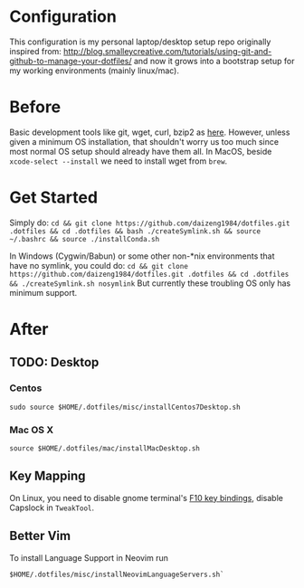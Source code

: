 # Configuration
This configuration is my personal laptop/desktop setup repo originally inspired from: http://blog.smalleycreative.com/tutorials/using-git-and-github-to-manage-your-dotfiles/ and now it grows into a bootstrap setup for my working environments (mainly linux/mac).

# Before
Basic development tools like git, wget, curl, bzip2 as [here](TODO). However, unless given a minimum OS installation, that shouldn't worry us too much since most normal OS setup should already have them all. In MacOS, beside `xcode-select --install` we need to install wget from `brew`.

# Get Started
Simply do: `cd && git clone https://github.com/daizeng1984/dotfiles.git .dotfiles && cd .dotfiles && bash ./createSymlink.sh && source ~/.bashrc && source ./installConda.sh`

In Windows (Cygwin/Babun) or some other non-*nix environments that have no symlink, you could do:
`cd && git clone https://github.com/daizeng1984/dotfiles.git .dotfiles && cd .dotfiles && ./createSymlink.sh nosymlink`
But currently these troubling OS only has minimum support.

# After

## TODO: Desktop
### Centos
```{bash}
sudo source $HOME/.dotfiles/misc/installCentos7Desktop.sh
```

### Mac OS X
```{bash}
source $HOME/.dotfiles/mac/installMacDesktop.sh
```
## Key Mapping

On Linux, you need to disable gnome terminal's [F10 key bindings](https://ubuntu-tutorials.com/2007/07/16/disabling-the-f10-key-menu-accelerators-in-gnome-terminal/), disable Capslock in `TweakTool`.

## Better Vim
To install Language Support in Neovim run 

```{bash}
$HOME/.dotfiles/misc/installNeovimLanguageServers.sh`
```
